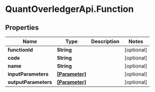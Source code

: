 # QuantOverledgerApi.Function

## Properties

Name | Type | Description | Notes
------------ | ------------- | ------------- | -------------
**functionId** | **String** |  | [optional] 
**code** | **String** |  | [optional] 
**name** | **String** |  | [optional] 
**inputParameters** | [**[Parameter]**](Parameter.md) |  | [optional] 
**outputParameters** | [**[Parameter]**](Parameter.md) |  | [optional] 


